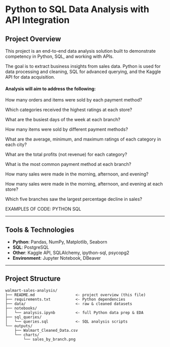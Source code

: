 # Python to SQL Data Analysis with API Integration

## Project Overview
This project is an end-to-end data analysis solution built to demonstrate competency in Python, SQL, and working with APIs.  

The goal is to extract business insights from sales data. Python is used for data processing and cleaning, SQL for advanced querying, and the Kaggle API for data acquisition.

#### Analysis will aim to address the following:

How many orders and items were sold by each payment method?  

Which categories received the highest ratings at each store?  

What are the busiest days of the week at each branch?  

How many items were sold by different payment methods?  

What are the average, minimum, and maximum ratings of each category in each city?  

What are the total profits (not revenue) for each category?  

What is the most common payment method at each branch?  

How many sales were made in the morning, afternoon, and evening?  

How many sales were made in the morning, afternoon, and evening at each store?  


Which five branches saw the largest percentage decline in sales?  



EXAMPLES OF CODE:
PYTHON
SQL

---

## Tools & Technologies
- **Python**: Pandas, NumPy, Matplotlib, Seaborn  
- **SQL**: PostgreSQL  
- **Other**: Kaggle API, SQLAlchemy, ipython-sql, psycopg2  
- **Environment**: Jupyter Notebook, DBeaver  

---

## Project Structure
```plaintext
walmart-sales-analysis/
├── README.md                  <- project overview (this file)
├── requirements.txt           <- Python dependencies
├── data/                      <- raw & cleaned datasets
├── notebooks/
│   └── analysis.ipynb         <- full Python data prep & EDA
├── sql_queries/
│   └── queries.sql            <- SQL analysis scripts
└── outputs/
    ├── Walmart_Cleaned_Data.csv
    └── charts/
        └── sales_by_branch.png
